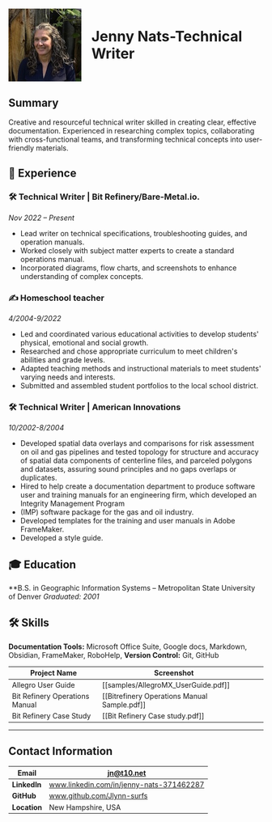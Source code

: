 
<h1 style="display: flex; align-items: center;">
    <img src="cropped_image2.jpeg" alt="Image" width="150" style="margin-right: 20px;">
    Jenny Nats-Technical Writer
</h1>

## Summary
Creative and resourceful technical writer skilled in creating clear, effective documentation. Experienced in researching complex topics, collaborating with cross-functional teams, and transforming technical concepts into user-friendly materials. 

## 💼 Experience
### 🛠 Technical Writer | Bit Refinery/Bare-Metal.io.
*Nov 2022 – Present*
- Lead writer on technical specifications, troubleshooting guides, and operation manuals.
- Worked closely with subject matter experts to create a standard operations manual.
- Incorporated diagrams, flow charts, and screenshots to enhance understanding of complex concepts.
### ✍️ Homeschool teacher
*4/2004-9/2022*
- Led and coordinated various educational activities to develop students' physical, emotional and social growth.
- Researched and chose appropriate curriculum to meet children's abilities and grade levels.
- Adapted teaching methods and instructional materials to meet students' varying needs and interests.
- Submitted and assembled student portfolios to the local school district.
### 🛠 Technical Writer | American Innovations
*10/2002-8/2004*
- Developed spatial data overlays and comparisons for risk assessment on oil and gas pipelines and tested topology for structure and accuracy of spatial data components of centerline files, and parceled polygons and datasets, assuring sound principles and no gaps overlaps or duplicates.
- Hired to help create a documentation department to produce software user and training manuals for an engineering firm, which developed an Integrity Management Program
- (IMP) software package for the gas and oil industry.
- Developed templates for the training and user manuals in Adobe FrameMaker.
- Developed a style guide.
## 🎓 Education
**B.S. in Geographic Information Systems – Metropolitan State University of Denver *Graduated: 2001*
## 🛠 Skills
**Documentation Tools:** Microsoft Office Suite, Google docs, Markdown, Obsidian,  FrameMaker, RoboHelp,
**Version Control:** Git, GitHub 

| Project Name                   | Screenshot                                   |     |     |
| ------------------------------ | -------------------------------------------- | --- | --- |
| Allegro User Guide             | [[samples/AllegroMX_UserGuide.pdf]]                  |     |     |
| Bit Refinery Operations Manual | [[Bitrefinery Operations Manual Sample.pdf]] |     |     |
| Bit Refinery Case Study        | [[Bit Refinery Case study.pdf]]              |     |     |

---
## Contact Information

| **Email**    | jn@t10.net                               |
| ------------ | ---------------------------------------- |
| **LinkedIn** | www.linkedin.com/in/jenny-nats-371462287 |
| **GitHub**   | www.github.com/Jlynn-surfs               |
| **Location** | New Hampshire, USA                       |


